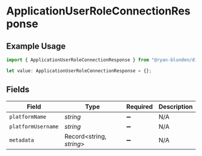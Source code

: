 # ApplicationUserRoleConnectionResponse

## Example Usage

```typescript
import { ApplicationUserRoleConnectionResponse } from "@ryan-blunden/discord/models/components";

let value: ApplicationUserRoleConnectionResponse = {};
```

## Fields

| Field                    | Type                     | Required                 | Description              |
| ------------------------ | ------------------------ | ------------------------ | ------------------------ |
| `platformName`           | *string*                 | :heavy_minus_sign:       | N/A                      |
| `platformUsername`       | *string*                 | :heavy_minus_sign:       | N/A                      |
| `metadata`               | Record<string, *string*> | :heavy_minus_sign:       | N/A                      |